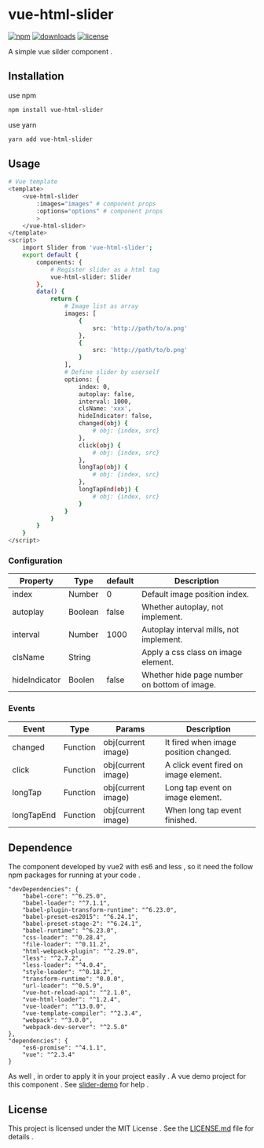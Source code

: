 # vue-html-slider

[![npm][npm]][npm-url] 
[![downloads][downloads]][downloads-url]
[![license][license]][license-url]

A simple vue silder component .

[npm]: https://img.shields.io/npm/v/vue-html-slider.svg
[npm-url]: https://www.npmjs.com/package/vue-html-slider
[downloads]: https://img.shields.io/npm/dm/vue-html-slider.svg
[downloads-url]: https://npmcharts.com/compare/vue-html-slider?minimal=true
[license]: https://img.shields.io/npm/l/vue-html-slider.svg
[license-url]:https://github.com/git-onepixel/vue-html-slider/blob/master/LICENSE

## Installation
use npm
``` bash
npm install vue-html-slider
```
use yarn
``` bash
yarn add vue-html-slider
```

## Usage
``` bash
# Vue template
<template> 
    <vue-html-slider 
        :images="images" # component props
        :options="options" # component props
        >
    </vue-html-slider>
</template>
<script>
    import Slider from 'vue-html-slider';
    export default {
        components: {
            # Register slider as a html tag
            vue-html-slider: Slider
        },
        data() {
            return {
                # Image list as array
                images: [
                    {
                        src: 'http://path/to/a.png'
                    },
                    {
                        src: 'http://path/to/b.png'
                    }
                ],
                # Define slider by userself 
                options: {
                    index: 0,
                    autoplay: false,
                    interval: 1000, 
                    clsName: 'xxx', 
                    hideIndicator: false, 
                    changed(obj) {
                        # obj: {index, src}
                    },
                    click(obj) {
                        # obj: {index, src}
                    },
                    longTap(obj) {
                        # obj: {index, src}
                    },
                    longTapEnd(obj) {
                        # obj: {index, src}
                    }
                }
            }
        }
    }
</script>

```
### Configuration
| Property | Type | default | Description | 
| ------ | ------ | ------ | ------ | 
| index | Number | 0 |  Default image position index. |
| autoplay | Boolean | false | Whether autoplay, not implement. |
| interval | Number | 1000 |  Autoplay interval mills, not implement. |
| clsName | String | | Apply a css class on image element. | 
| hideIndicator | Boolen | false | Whether hide page number on bottom of image. | 

### Events
| Event | Type | Params | Description | 
| ------ | ------ | ------ | ------ | 
| changed | Function | obj(current image) |  It fired when image position changed. |
| click | Function | obj(current image) | A click event fired on image element. |
| longTap | Function | obj(current image) |  Long tap event on image element. |
| longTapEnd | Function | obj(current image) | When long tap event finished. | 

## Dependence
The component developed by vue2 with es6 and less , so it need the follow npm packages for running at your code .
```
"devDependencies": {
    "babel-core": "^6.25.0",
    "babel-loader": "^7.1.1",
    "babel-plugin-transform-runtime": "^6.23.0",
    "babel-preset-es2015": "^6.24.1",
    "babel-preset-stage-2": "^6.24.1",
    "babel-runtime": "^6.23.0",
    "css-loader": "^0.28.4",
    "file-loader": "^0.11.2",
    "html-webpack-plugin": "^2.29.0",
    "less": "^2.7.2",
    "less-loader": "^4.0.4",
    "style-loader": "^0.18.2",
    "transform-runtime": "0.0.0",
    "url-loader": "^0.5.9",
    "vue-hot-reload-api": "^2.1.0",
    "vue-html-loader": "^1.2.4",
    "vue-loader": "^13.0.0",
    "vue-template-compiler": "^2.3.4",
    "webpack": "^3.0.0",
    "webpack-dev-server": "^2.5.0"
},
"dependencies": {
    "es6-promise": "^4.1.1",
    "vue": "^2.3.4"
}
```
As well , in order to apply it in your project easily . A vue demo project for this component . See [slider-demo](https://github.com/git-onepixel/slider-demo) for help .

## License
This project is licensed under the MIT License .
See the [LICENSE.md](https://github.com/git-onepixel/vue-html-slider/blob/master/LICENSE) file for details .
